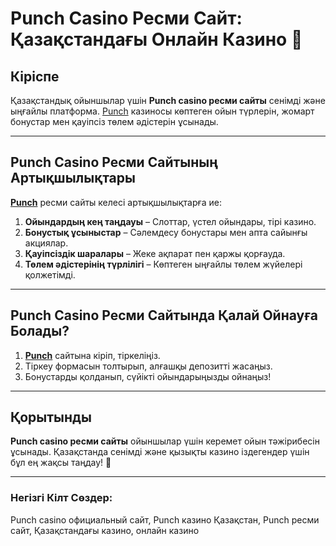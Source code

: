 # Punch Casino Ресми Сайт: Қазақстандағы Онлайн Казино 🎁

## Кіріспе

Қазақстандық ойыншылар үшін **Punch casino ресми сайты** сенімді және ыңғайлы платформа. [Punch](https://betpunch1.com/d638d6d39) казиносы көптеген ойын түрлерін, жомарт бонустар мен қауіпсіз төлем әдістерін ұсынады.

---

## Punch Casino Ресми Сайтының Артықшылықтары

**[Punch](https://betpunch1.com/d638d6d39)** ресми сайты келесі артықшылықтарға ие:

1. **Ойындардың кең таңдауы** – Слоттар, үстел ойындары, тірі казино.
2. **Бонустық ұсыныстар** – Сәлемдесу бонустары мен апта сайынғы акциялар.
3. **Қауіпсіздік шаралары** – Жеке ақпарат пен қаржы қорғауда.
4. **Төлем әдістерінің түрлілігі** – Көптеген ыңғайлы төлем жүйелері қолжетімді.

---

## Punch Casino Ресми Сайтында Қалай Ойнауға Болады?

1. **[Punch](https://betpunch1.com/d638d6d39)** сайтына кіріп, тіркеліңіз.
2. Тіркеу формасын толтырып, алғашқы депозитті жасаңыз.
3. Бонустарды қолданып, сүйікті ойындарыңызды ойнаңыз!

---

## Қорытынды

**Punch casino ресми сайты** ойыншылар үшін керемет ойын тәжірибесін ұсынады. Қазақстанда сенімді және қызықты казино іздегендер үшін бұл ең жақсы таңдау! 🎉

---

### Негізгі Кілт Сөздер:
Punch casino официальный сайт, Punch казино Қазақстан, Punch ресми сайт, Қазақстандағы казино, онлайн казино
